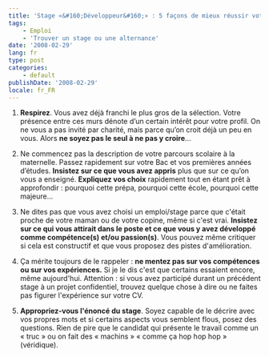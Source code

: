 ```yaml
---
title: 'Stage «&#160;Développeur&#160;» : 5 façons de mieux réussir votre entretien'
tags:
    - Emploi
    - 'Trouver un stage ou une alternance'
date: '2008-02-29'
lang: fr
type: post
categories:
    - default
publishDate: '2008-02-29'
locale: fr_FR
---
```


1. **Respirez**. Vous avez d&#233;j&#224; franchi le plus gros de la s&#233;lection. Votre pr&#233;sence entre ces murs d&#233;note d&#8217;un certain int&#233;r&#234;t pour votre profil. On ne vous a pas invit&#233; par charit&#233;, mais parce qu&#8217;on croit d&#233;j&#224; un peu en vous. Alors **ne soyez pas le seul &#224; ne pas y croire**…

2. Ne commencez pas la description de votre parcours scolaire &#224; la maternelle. Passez rapidement sur votre Bac et vos premi&#232;res ann&#233;es d&#8217;&#233;tudes. **Insistez sur ce que vous avez appris** plus que sur ce qu&#8217;on vous a enseign&#233;. **Expliquez vos choix** rapidement tout en &#233;tant pr&#234;t &#224; approfondir&nbsp;: pourquoi cette pr&#233;pa, pourquoi cette &#233;cole, pourquoi cette majeure…

3. Ne dites pas que vous avez choisi un emploi/stage parce que c'&#233;tait proche de votre maman ou de votre copine, m&#234;me si c'est vrai. **Insistez sur ce qui vous attirait dans le poste et ce que vous y avez d&#233;velopp&#233; comme comp&#233;tence(s) et/ou passion(s)**. Vous pouvez m&#234;me critiquer si cela est constructif et que vous proposez des pistes d'am&#233;lioration.

4. &#199;a m&#233;rite toujours de le rappeler&nbsp;: **ne mentez pas sur vos comp&#233;tences ou sur vos exp&#233;riences.** Si je le dis c'est que certains essaient encore, m&#234;me aujourd'hui. Attention&nbsp;: si vous avez particip&#233; durant un pr&#233;c&#233;dent stage &#224; un projet confidentiel, trouvez quelque chose &#224; dire ou ne faites pas figurer l'exp&#233;rience sur votre CV.

5. **Appropriez-vous l'&#233;nonc&#233; du stage**. Soyez capable de le d&#233;crire avec vos propres mots et si certains aspects vous semblent flous, posez des questions. Rien de pire que le candidat qui pr&#233;sente le travail comme un &#171; truc &#187; ou on fait des &#171; machins &#187; &#171; comme &#231;a hop hop hop &#187; (v&#233;ridique).
